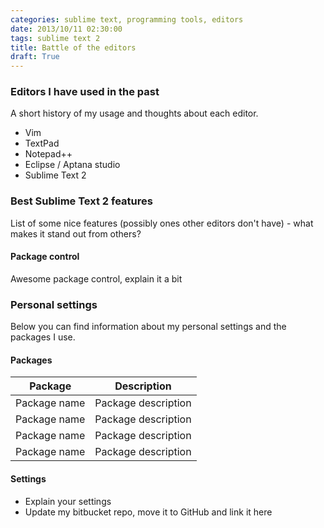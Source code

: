 ```yaml
---
categories: sublime text, programming tools, editors
date: 2013/10/11 02:30:00
tags: sublime text 2
title: Battle of the editors
draft: True
---
```


### Editors I have used in the past


A short history of my usage and thoughts about each editor.

* Vim
* TextPad
* Notepad++
* Eclipse / Aptana studio
* Sublime Text 2

### Best Sublime Text 2 features

List of some nice features (possibly ones other editors don't have) - what
makes it stand out from others?

#### Package control

Awesome package control, explain it a bit


### Personal settings

Below you can find information about my personal settings and the packages I
use.

#### Packages

<table class="table table-striped table-bordered">
  <thead>
    <tr>
      <th>Package</th>
      <th>Description</th>
    </tr>
  </thead>
  <tbody>
    <tr>
      <td>Package name</td>
      <td>Package description</td>
    </tr>
    <tr>
      <td>Package name</td>
      <td>Package description</td>
    </tr>
    <tr>
      <td>Package name</td>
      <td>Package description</td>
    </tr>
    <tr>
      <td>Package name</td>
      <td>Package description</td>
    </tr>
  </tbody>
</table>

#### Settings

* Explain your settings
* Update my bitbucket repo, move it to GitHub and link it here
